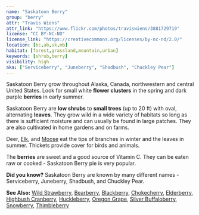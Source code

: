 ```yaml
---
name: "Saskatoon Berry"
group: "berry"
attr: "Travis Wiens"
attr_link: "https://www.flickr.com/photos/traviswiens/3881729719"
license: "CC BY-NC-ND"
license_link: "https://creativecommons.org/licenses/by-nc-nd/2.0/"
location: [bc,ab,sk,mb]
habitat: [forest,grassland,mountain,urban]
keywords: [shrub,berry]
visibility: high
aka: ["Serviceberry", "Juneberry", "Shadbush", "Chuckley Pear"]
---
```

Saskatoon Berry grow throughout Alaska, Canada, northwestern and central United States. Look for small white **flower clusters** in the spring and dark purple **berries** in early summer.

Saskatoon Berry are **low shrubs** to **small trees** (up to 20 ft) with oval, alternating **leaves**. They grow wild in a wide variety of habitats so long as there is sufficient moisture and can usually be found in large patches. They are also cultivated in home gardens and on farms.

Deer, [Elk](/animals/elk/), and [Moose](/animals/moose/) eat the tips of branches in winter and the leaves in summer. Thickets provide cover for birds and animals.

The **berries** are sweet and a good source of Vitamin C. They can be eaten raw or cooked - Saskatoon Berry pie is very popular.

**Did you know?** Saskatoon Berry are known by many different names - Serviceberry, Juneberry, Shadbush, and Chuckley Pear.

<!-- generated, do not edit -->
**See Also:**
[Wild Strawberry](/plants/wildstraw/),
[Bearberry](/trees/bear/),
[Blackberry](/trees/blackber/),
[Chokecherry](/trees/choke/),
[Elderberry](/trees/elder/),
[Highbush Cranberry](/trees/hicran/),
[Huckleberry](/trees/huck/),
[Oregon Grape](/trees/orgrape/),
[Silver Buffaloberry](/trees/silbufber/),
[Snowberry](/trees/snow/),
[Thimbleberry](/trees/thimble/)
